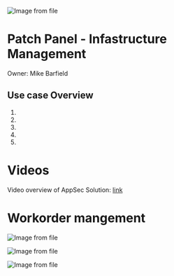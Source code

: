 
![Image from file](/activity/images/patchPanelMgmt/patchPanel.jpg)   

# **Patch Panel - Infastructure Management**

Owner: Mike Barfield

## Use case Overview

 1. 
 2. 
 3. 
 4. 
 5. 

# Videos

Video overview of AppSec Solution:  [link]()
    
# Workorder mangement

![Image from file](/activity/images/)

![Image from file](/activity/images/)

![Image from file](/activity/images/)
